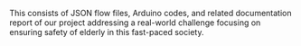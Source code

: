 This consists of JSON flow files, Arduino codes, and related documentation report of our project addressing a real-world challenge focusing on ensuring safety of elderly in this fast-paced society.
